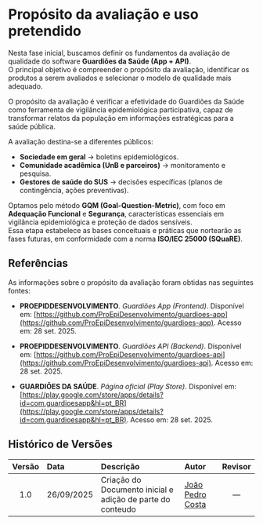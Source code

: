 # Propósito da avaliação e uso pretendido

Nesta fase inicial, buscamos definir os fundamentos da avaliação de qualidade do software **Guardiões da Saúde (App + API)**.  
O principal objetivo é compreender o propósito da avaliação, identificar os produtos a serem avaliados e selecionar o modelo de qualidade mais adequado.

O propósito da avaliação é verificar a efetividade do Guardiões da Saúde como ferramenta de vigilância epidemiológica participativa, capaz de transformar relatos da população em informações estratégicas para a saúde pública.  

A avaliação destina-se a diferentes públicos:
- **Sociedade em geral** → boletins epidemiológicos.  
- **Comunidade acadêmica (UnB e parceiros)** → monitoramento e pesquisa.  
- **Gestores de saúde do SUS** → decisões específicas (planos de contingência, ações preventivas).

Optamos pelo método **GQM (Goal-Question-Metric)**, com foco em **Adequação Funcional** e **Segurança**, características essenciais em vigilância epidemiológica e proteção de dados sensíveis.  
Essa etapa estabelece as bases conceituais e práticas que nortearão as fases futuras, em conformidade com a norma **ISO/IEC 25000 (SQuaRE)**.

## Referências

As informações sobre o propósito da avaliação foram obtidas nas seguintes fontes:

- **PROEPIDDESENVOLVIMENTO**. *Guardiões App (Frontend)*. Disponível em: [https://github.com/ProEpiDesenvolvimento/guardioes-app](https://github.com/ProEpiDesenvolvimento/guardioes-app). Acesso em: 28 set. 2025.

- **PROEPIDDESENVOLVIMENTO**. *Guardiões API (Backend)*. Disponível em: [https://github.com/ProEpiDesenvolvimento/guardioes-api](https://github.com/ProEpiDesenvolvimento/guardioes-api). Acesso em: 28 set. 2025.

- **GUARDIÕES DA SAÚDE**. *Página oficial (Play Store)*. Disponível em: [https://play.google.com/store/apps/details?id=com.guardioesapp&hl=pt_BR](https://play.google.com/store/apps/details?id=com.guardioesapp&hl=pt_BR). Acesso em: 28 set. 2025.


## Histórico de Versões

| Versão | Data       | Descrição                         | Autor                                | Revisor |
|:------:|:----------|:----------------------------------|:-------------------------------------|:-------:|
| 1.0    | 26/09/2025 | Criação do Documento inicial e adição de parte do conteudo | [João Pedro Costa](https://github.com/johnaopedro) |   —     |
